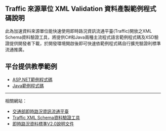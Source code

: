 ## Traffic 來源單位 XML Validation 資料產製範例程式碼說明

此為加速資料來源單位能快速使用即時路況資訊流通平臺(Traffic)開放之XML Schema資料驗證工具，將提供C#和Java兩種主流程式語言範例程式碼及XSD驗證提供開發者下載，於開發環境開啟後即可快速依範例程式碼自行擴充驗證利標準流通推廣。

## 平台提供教學範例

- [ASP.NET範例程式碼](https://github.com/trafficmotc/TrafficXMLValidation/tree/master/ASP.NET)
- [Java範例程式碼](https://github.com/trafficmotc/TrafficXMLValidation/tree/master/Java)



---

相關網站：
- [交通部即時路況資訊流通平臺](https://traffic.transportdata.tw/VD2/login.jsp?sendurl=common/announcements.jsp)
- [Traffic XML Schema資料驗證工具](http://traffic.transportdata.tw/Standard/XSD/Validator)
- [即時路況資料標準V2.0說明文件](https://traffic.transportdata.tw/VD2/references/V2.0-Inbound.pdf)

